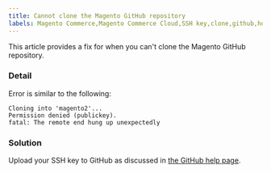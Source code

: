 ```yaml
---
title: Cannot clone the Magento GitHub repository
labels: Magento Commerce,Magento Commerce Cloud,SSH key,clone,github,how to,repository
---
```


This article provides a fix for when you can't clone the Magento GitHub repository.

### Detail

Error is similar to the following:

<pre><code class="language-terminal">Cloning into 'magento2'...
Permission denied (publickey).
fatal: The remote end hung up unexpectedly</code></pre>

### Solution

Upload your SSH key to GitHub as discussed in [the GitHub help page](https://help.github.com/articles/generating-ssh-keys).